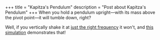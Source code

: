 +++
title = "Kapitza's Pendulum"
description = "Post about Kapitza's Pendulum"
+++
When you hold a pendulum upright—with its mass above the pivot point—it will tumble down, right?

Well, if you vertically shake it at [just the right frequency](https://en.wikipedia.org/wiki/Kapitza%27s_pendulum#Equilibrium_positions) it won't, and [this simulation](https://hankruiger.github.io/inverted-pendulum) demonstrates that!
